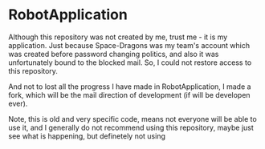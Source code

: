 # RobotApplication

Although this repository was not created by me, trust me - it is my application. Just because Space-Dragons was my team's account which was created before password changing politics, and also it was unfortunately bound to the blocked mail. So, I could not restore access to this repository. 

And not to lost all the progress I have made in RobotApplication, I made a fork, which will be the mail direction of development (if will be developen ever). 

Note, this is old and very specific code, means not everyone will be able to use it, and I generally do not recommend using this repository, maybe just see what is happening, but definetely not using
